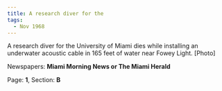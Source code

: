 ```yaml
---  
title: A research diver for the  
tags:  
  - Nov 1968  
---  
```

  
A research diver for the University of Miami dies while installing an underwater acoustic cable in 165 feet of water near Fowey Light. [Photo]  
  
Newspapers: **Miami Morning News or The Miami Herald**  
  
Page: **1**, Section: **B** 
